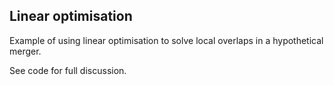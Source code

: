 ## Linear optimisation

Example of using linear optimisation to solve local overlaps in a hypothetical merger.

See code for full discussion.
